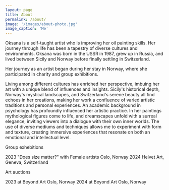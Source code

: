 ```yaml
---
layout: page
title: About
permalink: /about/
image: '/images/about-photo.jpg'
image_caption: 'Me'
---
```


Oksana is a self-taught artist who is improving her oil painting skills. Her journey through life has been a tapestry of diverse cultures and environments. Oksana was born in the USSR in 1987, grew up in Russia, and lived between Sicily and Norway before finally settling in Switzerland.

Her journey as an artist began during her stay in Norway, where she participated in charity and group exhibitions.

Living among different cultures has enriched her perspective, imbuing her art with a unique blend of influences and insights. Sicily's historical depth, Norway's mystical landscapes, and Switzerland's serene beauty all find echoes in her creations, making her work a confluence of varied artistic traditions and personal experiences.
An academic background in psychology has profoundly influenced her artistic practice. In her paintings mythological figures come to life, and dreamscapes unfold with a surreal elegance, inviting viewers into a dialogue with their own inner worlds. The use of diverse mediums and techniques allows me to experiment with form and texture, creating immersive experiences that resonate on both an emotional and intellectual level.


Group exhebitions

2023 "Does size matter?" with Female artists Oslo, Norway
2024 Helvet Art, Geneva, Switzerland

Art auctions

2023 at Beyond Art Oslo, Norway
2024 at Beyond Art Oslo, Norway

<!--
<div class="gallery-box">
  <div class="gallery">
    <img src="/images/100.jpg" loading="lazy">
    <img src="/images/101.jpg" loading="lazy">
    <img src="/images/102.jpg" loading="lazy">
  </div>
  <em>Gallery / <a href="https://unsplash.com/" target="_blank">Unsplash</a></em>
</div>
-->